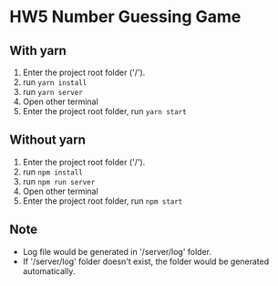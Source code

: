 # HW5 Number Guessing Game

## With yarn

1. Enter the project root folder ('/').
2. run <code>yarn install</code>
3. run <code>yarn server</code>
4. Open other terminal
5. Enter the project root folder, run <code>yarn start</code>

## Without yarn

1. Enter the project root folder ('/').
2. run <code>npm install</code>
3. run <code>npm run server</code>
4. Open other terminal
5. Enter the project root folder, run <code>npm start</code>

## Note

- Log file would be generated in '/server/log' folder.
- If '/server/log' folder doesn't exist, the folder would be generated automatically.